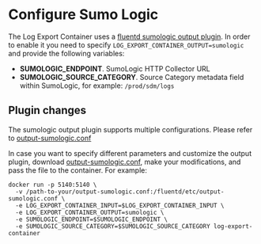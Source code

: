 # Configure Sumo Logic

The Log Export Container uses a [fluentd sumologic output plugin](https://github.com/SumoLogic/fluentd-output-sumologic). In order to enable it you need to specify `LOG_EXPORT_CONTAINER_OUTPUT=sumologic` and provide the following variables:
* **SUMOLOGIC_ENDPOINT**. SumoLogic HTTP Collector URL
* **SUMOLOGIC_SOURCE_CATEGORY**. Source Category metadata field within SumoLogic, for example: `/prod/sdm/logs`

## Plugin changes

The sumologic output plugin supports multiple configurations. Please refer to [output-sumologic.conf](../fluentd/etc/output-sumologic.conf)

In case you want to specify different parameters and customize the output plugin, download [output-sumologic.conf](../fluentd/etc/output-sumologic.conf), make your modifications, and pass the file to the container. For example:
```
docker run -p 5140:5140 \
  -v /path-to-your/output-sumologic.conf:/fluentd/etc/output-sumologic.conf \
  -e LOG_EXPORT_CONTAINER_INPUT=$LOG_EXPORT_CONTAINER_INPUT \
  -e LOG_EXPORT_CONTAINER_OUTPUT=sumologic \
  -e SUMOLOGIC_ENDPOINT=$SUMOLOGIC_ENDPOINT \
  -e SUMOLOGIC_SOURCE_CATEGORY=$SUMOLOGIC_SOURCE_CATEGORY log-export-container 
```
